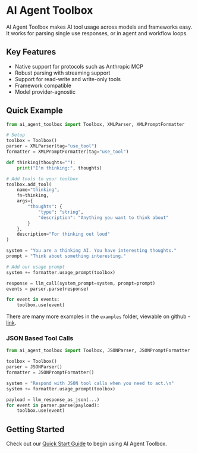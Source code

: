 # AI Agent Toolbox

AI Agent Toolbox makes AI tool usage across models and frameworks easy. It works for parsing single use responses, or in agent and workflow loops.

## Key Features

* Native support for protocols such as Anthropic MCP
* Robust parsing with streaming support
* Support for read-write and write-only tools
* Framework compatible
* Model provider-agnostic

## Quick Example

```python
from ai_agent_toolbox import Toolbox, XMLParser, XMLPromptFormatter

# Setup
toolbox = Toolbox()
parser = XMLParser(tag="use_tool")
formatter = XMLPromptFormatter(tag="use_tool")

def thinking(thoughts=""):
    print("I'm thinking:", thoughts)

# Add tools to your toolbox
toolbox.add_tool(
    name="thinking",
    fn=thinking,
    args={
        "thoughts": {
            "type": "string",
            "description": "Anything you want to think about"
        }
    },
    description="For thinking out loud"
)

system = "You are a thinking AI. You have interesting thoughts."
prompt = "Think about something interesting."

# Add our usage prompt
system += formatter.usage_prompt(toolbox)

response = llm_call(system_prompt=system, prompt=prompt)
events = parser.parse(response)

for event in events:
    toolbox.use(event)
```

There are many more examples in the `examples` folder, viewable on github - [link](https://github.com/255BITS/ai-agent-toolbox/tree/main/examples).

### JSON Based Tool Calls

```python
from ai_agent_toolbox import Toolbox, JSONParser, JSONPromptFormatter

toolbox = Toolbox()
parser = JSONParser()
formatter = JSONPromptFormatter()

system = "Respond with JSON tool calls when you need to act.\n"
system += formatter.usage_prompt(toolbox)

payload = llm_response_as_json(...)
for event in parser.parse(payload):
    toolbox.use(event)
```

## Getting Started

Check out our [Quick Start Guide](getting-started/quickstart.md) to begin using AI Agent Toolbox.
